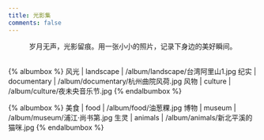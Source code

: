 ```yaml
---
title: 光影集
comments: false
---
```


<center>
岁月无声，光影留痕。用一张小小的照片，记录下身边的美好瞬间。
</center>
<br/>

{% albumbox %}
风光 | landscape | /album/landscape/台湾阿里山1.jpg
纪实 | documentary | /album/documentary/杭州曲院风荷.jpg
风物 | culture |  /album/culture/夜未央音乐节.jpg
{% endalbumbox %}

{% albumbox %}
美食 | food |  /album/food/油葱粿.jpg
博物 | museum |  /album/museum/浦江·尚书第.jpg
生灵 | animals |  /album/animals/新北平溪的猫咪.jpg
{% endalbumbox %}

